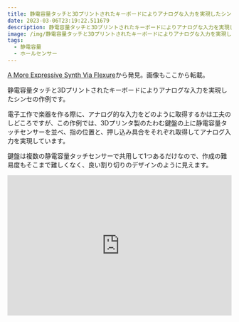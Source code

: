 ```yaml
---
title: 静電容量タッチと3Dプリントされたキーボードによりアナログな入力を実現したシンセ
date: 2023-03-06T23:19:22.511679
description: 静電容量タッチと3Dプリントされたキーボードによりアナログな入力を実現したシンセの作例を紹介します。
image: /img/静電容量タッチと3Dプリントされたキーボードによりアナログな入力を実現したシンセ.jpg
tags:
  - 静電容量
  - ホールセンサー
---
```

[A More Expressive Synth Via Flexure](https://hackaday.com/2023/02/28/a-more-expressive-synth-via-flexure/)から発見。画像もここから転載。

静電容量タッチと3Dプリントされたキーボードによりアナログな入力を実現したシンセの作例です。

電子工作で楽器を作る際に、アナログ的な入力をどのように取得するかは工夫のしどころですが、この作例では、3Dプリンタ製のたわむ鍵盤の上に静電容量タッチセンサーを並べ、指の位置と、押し込み具合をそれぞれ取得してアナログ入力を実現しています。

鍵盤は複数の静電容量タッチセンサーで共用して1つあるだけなので、作成の難易度もそこまで難しくなく、良い割り切りのデザインのように見えます。


<iframe width="100%" height="315" src="https://www.youtube.com/embed/x4khM5Bjihg" title="YouTube video player" frameborder="0" allow="accelerometer; autoplay; clipboard-write; encrypted-media; gyroscope; picture-in-picture" allowfullscreen></iframe>

